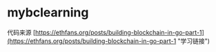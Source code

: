 # mybclearning

代码来源
[https://ethfans.org/posts/building-blockchain-in-go-part-1](https://ethfans.org/posts/building-blockchain-in-go-part-1 "学习链接")